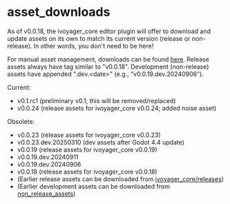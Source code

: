 # asset_downloads
As of v0.0.18, the ivoyager_core editor plugin will offer to download and update assets on its own to match its current version (release or non-release). In other words, you don't need to be here!

For manual asset management, downloads can be found [here](https://github.com/ivoyager/asset_downloads/releases). Release assets always have tag similar to "v0.0.18". Development (non-release) assets have appended ".dev.\<date\>" (e.g., "v0.0.19.dev.20240906").

Current:
* v0.1.rc1 (preliminary v0.1; this will be removed/replaced)
* v0.0.24 (release assets for ivoyager_core v0.0.24; added noise asset)
  
Obsolete:
* v0.0.23 (release assets for ivoyager_core v0.0.23)
* v0.0.23.dev.20250310 (dev assets after Godot 4.4 update)
* v0.0.19 (release assets for ivoyager_core v0.0.19)
* v0.0.19.dev.20240911
* v0.0.19.dev.20240906
* v0.0.18 (release assets for ivoyager_core v0.0.18)
* (Earlier release assets can be downloaded from [ivoyager_core/releases](https://github.com/ivoyager/ivoyager_core/releases))
* (Earlier development assets can be downloaded from [non_release_assets](https://github.com/ivoyager/non_release_assets))


